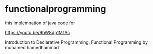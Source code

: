 # functionalprogramming
this implemnation of java code for 

https://youtu.be/9bW8dp1M1Ac

Introduction to Declarative Programming, Functional Programming 
by mohamed.hamedhammad
